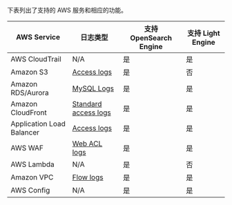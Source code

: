 下表列出了支持的 AWS 服务和相应的功能。

| AWS Service | 日志类型 | 支持 OpenSearch Engine | 支持 Light Engine |
| ----------- | -------- |------------------ |  ---------- |
| AWS CloudTrail | N/A | 是 | 是 |
| Amazon S3 | [Access logs](https://docs.aws.amazon.com/AmazonS3/latest/userguide/ServerLogs.html) | 是 | 否 |
| Amazon RDS/Aurora | [MySQL Logs](https://docs.aws.amazon.com/AmazonRDS/latest/UserGuide/USER_LogAccess.MySQL.LogFileSize.html) | 是 | 是 |
| Amazon CloudFront | [Standard access logs](https://docs.aws.amazon.com/AmazonCloudFront/latest/DeveloperGuide/AccessLogs.html) |  是 | 是 |
| Application Load Balancer | [Access logs](https://docs.aws.amazon.com/elasticloadbalancing/latest/application/load-balancer-access-logs.html) | 是 | 是 |
| AWS WAF | [Web ACL logs](https://docs.aws.amazon.com/waf/latest/developerguide/logging.html) |  是 | 是 |
| AWS Lambda | N/A |  是 | 否 |
| Amazon VPC | [Flow logs](https://docs.aws.amazon.com/vpc/latest/userguide/flow-logs.html) |  是 | 是 |
| AWS Config | N/A | 是 | 是 |